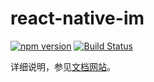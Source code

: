 # react-native-im

[![npm version](https://img.shields.io/npm/v/react-native-im.svg?style=flat)](https://www.npmjs.com/package/react-native-im)
[![Build Status](https://travis-ci.org/gaoxiaosong/react-native-im.svg?branch=master)](https://travis-ci.org/gaoxiaosong/react-native-im)

详细说明，参见[文档网站](https://gaoxiaosong.github.io/react-native-im/)。